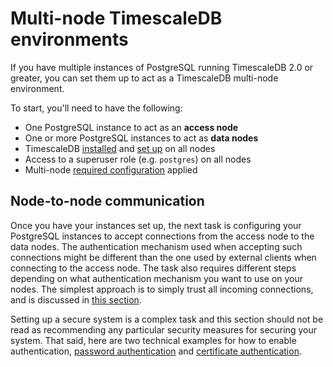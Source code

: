 # Multi-node TimescaleDB environments

If you have multiple instances of PostgreSQL running TimescaleDB 2.0 or greater,
you can set them up to act as a TimescaleDB multi-node environment.

To start, you'll need to have the following:
- One PostgreSQL instance to act as an **access node**
- One or more PostgreSQL instances to act as **data nodes**
- TimescaleDB [installed][install] and [set up][setup] on all nodes
- Access to a superuser role (e.g. `postgres`) on all nodes
- Multi-node [required configuration][configuration] applied

## Node-to-node communication [](#node-communication)

Once you have your instances set up, the next task is configuring your
PostgreSQL instances to accept connections from the access node to the
data nodes. The authentication mechanism used when accepting such
connections might be different than the one used by external clients
when connecting to the access node. The task also requires different
steps depending on what authentication mechanism you want to use on
your nodes. The simplest approach is to simply trust all incoming
connections, and is discussed in [this
section](#multi-node-auth-trust).

Setting up a secure system is a complex task and this section should not 
be read as recommending any particular security measures for securing 
your system.  That said, here are two technical examples for how to 
enable authentication, [password authentication](#multi-node-auth-password) and 
[certificate authentication](#multi-node-auth-certificate).


[init_data_nodes]: /getting-started/setup-multi-node-basic#init_data_nodes_on_access_node
[auth-password]: https://www.postgresql.org/docs/current/auth-password.html
[passfile]: https://www.postgresql.org/docs/current/libpq-pgpass.html
[md5sum]: https://www.tutorialspoint.com/unix_commands/md5sum.htm
[distributed hypertables]: /using-timescaledb/distributed-hypertables
[add_data_node]: /api#add_data_node
[attach_data_node]: /api#attach_data_node
[delete_data_node]: /api#delete_data_node
[detach_data_node]: /api#detach_data_node
[distributed_exec]: /api#distributed_exec
[configuration]: /getting-started/configuring
[install]: /how-to-guides/installation
[setup]: /how-to-guides/install-timescaledb/post-install-setup/
[postgresql-hba]: https://www.postgresql.org/docs/12/auth-pg-hba-conf.html
[user-mapping]: https://www.postgresql.org/docs/current/sql-createusermapping.html
